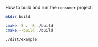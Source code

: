 How to build and run the `consumer` project:

```bash
mkdir build

cmake -S . -B ./build
cmake --build ./build

./dist/example
```
